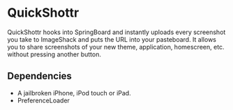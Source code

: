 # QuickShottr
QuickShottr hooks into SpringBoard and instantly uploads every screenshot you take to ImageShack and puts the URL into your pasteboard. It allows you to share screenshots of your new theme, application, homescreen, etc. without pressing another button.

## Dependencies
* A jailbroken iPhone, iPod touch or iPad.
* PreferenceLoader

